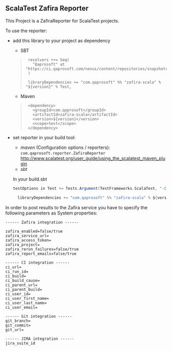 ## ScalaTest Zafira Reporter


This Project is a ZafiraReporter for ScalaTest projects.

To use the reporter:
* add this library to your project as dependency
  * SBT
   >      resolvers ++= Seq(
   >        "Qaprosoft" at "https://ci.qaprosoft.com/nexus/content/repositories/snapshots/"
   >      )
   >
   >      libraryDependencies += "com.qaprosoft" %% "zafira-scala" % "${version}" % Test,
   >

  * Maven
   >
   >      <dependency>
   >        <groupId>com.qaprosoft</groupId>
   >        <artifactId>zafira-scala</artifactId>
   >        <version>${version}</version>
   >        <scope>test</scope>
   >      </dependency>



* set reporter in your build tool:
  * _maven_
  (Configuration options / reporters):
  `com.qaprosoft.reporter.ZafiraReporter`
  http://www.scalatest.org/user_guide/using_the_scalatest_maven_plugin
  * _sbt_

   In your build.sbt
  ```scala
  testOptions in Test += Tests.Argument(TestFrameworks.ScalaTest, "-C", "com.qaprosoft.reporter.ZafiraReporter")
  ```
  ```scala
    libraryDependencies += "com.qaprosoft" %% "zafira-scala" % ${version} % Test)
    ```

In order to post results to the Zafira service you have to specify the following parameters as System properties:
 ```
------ Zafira integration ------

zafira_enabled=false/true
zafira_service_url=
zafira_access_token=
zafira_project=
zafira_rerun_failures=false/true
zafira_report_emails=false/true
 ```
  ```
 ------ CI integration ------
ci_url=
ci_run_id=
ci_build=
ci_build_cause=
ci_parent_url=
ci_parent_build=
ci_user_id=
ci_user_first_name=
ci_user_last_name=
ci_user_email=
 ```
  ```
 ------ Git integration ------
git_branch=
git_commit=
git_url=
 ```
  ```
------ JIRA integration ------
jira_suite_id
 ```

